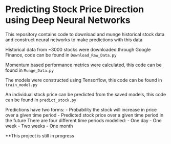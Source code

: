 # Predicting Stock Price Direction using Deep Neural Networks

This repository contains code to download and munge historical stock data and construct neural networks to make predictions with this data

Historical data from ~3000 stocks were downloaded through Google Finance, code can be found in `Download_Raw_Data.py`

Momentum based performance metrics were calculated, this code can be found in `Munge_Data.py`

The models were constructed using Tensorflow, this code can be found in `train_model.py`

An individual stock price can be predicted from the saved models, this code can be found in `predict_stock.py`

Predictions have two forms:
    - Probability the stock will increase in price over a given time period
    - Predicted stock price over a given time period in the future
There are four different time periods modelled:
    - One day
    - One week
    - Two weeks
    - One month

**This project is still in progress
